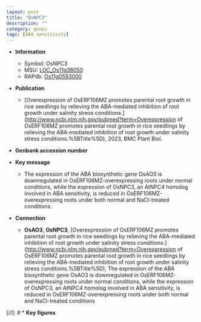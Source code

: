 ```yaml
---
layout: post
title: "OsNPC3"
description: ""
category: genes
tags: [ABA sensitivity]
---
```


* **Information**  
    + Symbol: OsNPC3  
    + MSU: [LOC_Os11g38050](http://rice.uga.edu/cgi-bin/ORF_infopage.cgi?orf=LOC_Os11g38050)  
    + RAPdb: [Os11g0593000](https://rapdb.dna.affrc.go.jp/locus/?name=Os11g0593000)  

* **Publication**  
    + [Overexpression of OsERF106MZ promotes parental root growth in rice seedlings by relieving the ABA-mediated inhibition of root growth under salinity stress conditions.](http://www.ncbi.nlm.nih.gov/pubmed?term=Overexpression of OsERF106MZ promotes parental root growth in rice seedlings by relieving the ABA-mediated inhibition of root growth under salinity stress conditions.%5BTitle%5D), 2023, BMC Plant Biol.

* **Genbank accession number**  

* **Key message**  
    + The expression of the ABA biosynthetic gene OsAO3 is downregulated in OsERF106MZ-overexpressing roots under normal conditions, while the expression of OsNPC3, an AtNPC4 homolog involved in ABA sensitivity, is reduced in OsERF106MZ-overexpressing roots under both normal and NaCl-treated conditions.

* **Connection**  
    + __OsAO3__, __OsNPC3__, [Overexpression of OsERF106MZ promotes parental root growth in rice seedlings by relieving the ABA-mediated inhibition of root growth under salinity stress conditions.](http://www.ncbi.nlm.nih.gov/pubmed?term=Overexpression of OsERF106MZ promotes parental root growth in rice seedlings by relieving the ABA-mediated inhibition of root growth under salinity stress conditions.%5BTitle%5D),  The expression of the ABA biosynthetic gene OsAO3 is downregulated in OsERF106MZ-overexpressing roots under normal conditions, while the expression of OsNPC3, an AtNPC4 homolog involved in ABA sensitivity, is reduced in OsERF106MZ-overexpressing roots under both normal and NaCl-treated conditions

[//]: # * **Key figures**  


